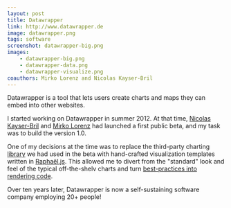 ```yaml
---
layout: post
title: Datawrapper
link: http://www.datawrapper.de
image: datawrapper.png
tags: software
screenshot: datawrapper-big.png
images:
    - datawrapper-big.png
    - datawrapper-data.png
    - datawrapper-visualize.png
coauthors: Mirko Lorenz and Nicolas Kayser-Bril
---
```


Datawrapper is a tool that lets users create charts and maps they can embed into other websites.

I started working on Datawrapper in summer 2012. At that time, [Nicolas Kayser-Bril](https://blog.nkb.fr/) and [Mirko Lorenz](http://mirkolorenz.com/) had launched a first public beta, and my task was to build the version 1.0.

One of my decisions at the time was to replace the third-party charting [library](https://www.highcharts.com/) we had used in the beta with hand-crafted visualization templates written in [Raphaël.js](https://github.com/DmitryBaranovskiy/raphael). This allowed me to divert from the "standard" look and feel of the typical off-the-shelv charts and turn [best-practices into rendering code](https://www.vis4.net/blog/2012/06/doing-the-line-charts-right/).

Over ten years later, Datawrapper is now a self-sustaining software company employing 20+ people!
